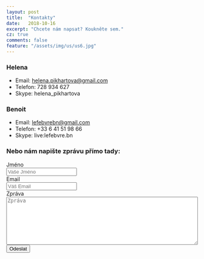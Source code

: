 ```yaml
---
layout: post
title:  "Kontakty"
date:   2018-10-16
excerpt: "Chcete nám napsat? Koukněte sem."
cz: true
comments: false
feature: "/assets/img/us/us6.jpg"
---
```



### Helena
* Email: helena.pikhartova@gmail.com
* Telefon: 728 934 627
* Skype: helena_pikhartova

### Benoit
* Email: lefebvrebn@gmail.com
* Telefon: +33 6 41 51 98 66
* Skype: live:lefebvre.bn

### Nebo nám napište zprávu přímo tady:

<form action="http://getsimpleform.com/messages?form_api_token=e184e367746131b0bf2461bad87f8cd4" method="post">
  <label for='name'>Jméno</label>
  <br />
  <input type='text' id='name' name='name' placeholder='Vaše Jméno' />
  <br />
  <label for='email'>Email</label>
  <br />
  <input type='text' id='email' name='email' placeholder='Váš Email' />
  <br />
  <label for='email'>Zpráva</label>
  <br />
  <textarea id='message' name='message' placeholder='Zpráva' rows='8' cols='60'></textarea>
  <br />
  <input type='submit' value='Odeslat' />
</form>
